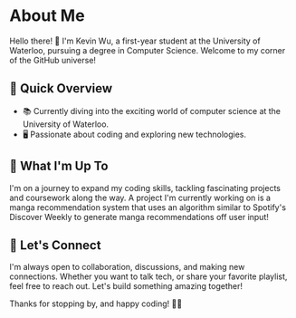 # About Me

Hello there! 👋 I'm Kevin Wu, a first-year student at the University of Waterloo, pursuing a degree in Computer Science. Welcome to my corner of the GitHub universe!

## 🚀 Quick Overview

- 📚 Currently diving into the exciting world of computer science at the University of Waterloo.
- 🖥️ Passionate about coding and exploring new technologies.

## 🌱 What I'm Up To

I'm on a journey to expand my coding skills, tackling fascinating projects and coursework along the way.
A project I'm currently working on is a manga recommendation system that uses an algorithm similar to Spotify's Discover Weekly to generate manga recommendations off user input!

## 🤝 Let's Connect

I'm always open to collaboration, discussions, and making new connections. Whether you want to talk tech, or share your favorite playlist, feel free to reach out. Let's build something amazing together!

Thanks for stopping by, and happy coding! 🚀✨
